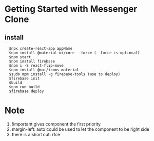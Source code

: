 # Getting Started with Messenger Clone
## install  
```
  $npx create-react-app appName
  $npm install @material-ui/core --force (--force is optional)
  $npm start 
  $npm install firebase
  $npm i -S react-flip-move
  $npm install @mui/icons-material
  $sudo npm install -g firebase-tools (use to deploy)
  $firebase init
  $build
  $npm run build
  $firebase deploy
```  

# Note
1. !important gives component the first priority 
2. margin-left: auto could be used to let the component to be right side 
3. there is a short cut: rfce


